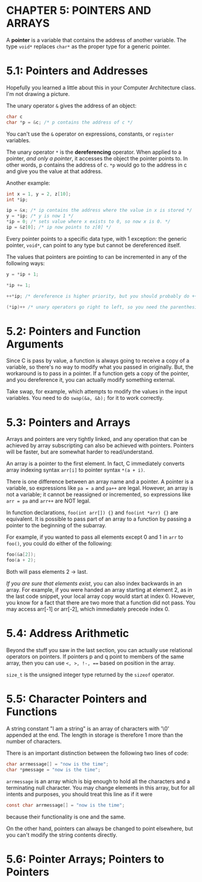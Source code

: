 # CHAPTER 5: POINTERS AND ARRAYS
A **pointer** is a variable that contains the address of another variable.
The type `void*` replaces `char*` as the proper type for a generic pointer.

# 5.1: Pointers and Addresses
Hopefully you learned a little about this in your Computer Architecture class. I'm not drawing a picture.

The unary operator `&` gives the address of an object:
```c
char c
char *p = &c; /* p contains the address of c */
```

You can't use the `&` operator on expressions, constants, or `register` variables.

The unary operator `*` is the **dereferencing** operator. When applied to a pointer, *and only a pointer*, it accesses the object the pointer points to. In other words, p contains the address of c. `*p` would go to the address in c and give you the value at that address.

Another example:
```c
int x = 1, y = 2, z[10];
int *ip;

ip = &x; /* ip contains the address where the value in x is stored */
y = *ip; /* y is now 1 */
*ip = 0; /* sets value where x exists to 0, so now x is 0. */
ip = &z[0]; /* ip now points to z[0] */
```

Every pointer points to a specific data type, with 1 exception: the generic pointer, `void*`, can point to any type but cannot be dereferenced itself.

The values that pointers are pointing to can be incremented in any of the following ways:
```c
y = *ip + 1;

*ip += 1;

++*ip; /* dereference is higher priority, but you should probably do ++(*ip); for clarity */

(*ip)++ /* unary operators go right to left, so you need the parenthesis */
```

# 5.2: Pointers and Function Arguments
Since C is pass by value, a function is always going to receive a copy of a variable, so there's no way to modify what you passed in originally. But, the workaround is to pass in a pointer. If a function gets a copy of the pointer, and you dereference it, you can actually modify something external.

Take swap, for example, which attempts to modify the values in the input variables. You need to do `swap(&a, &b);` for it to work correctly.

# 5.3: Pointers and Arrays
Arrays and pointers are very tightly linked, and any operation that can be achieved by array subscripting can also be achieved with pointers. Pointers will be faster, but are somewhat harder to read/understand.

An array is a pointer to the first element. In fact, C immediately converts array indexing syntax `arr[i]` to pointer syntax `*(a + i)`.

There is one difference between an array name and a pointer. A pointer is a variable, so expressions like `pa = a` and `pa++` are legal. However, an array is not a variable; it cannot be reassigned or incremented, so expressions like `arr = pa` and `arr++` are NOT legal.

In function declarations, `foo(int arr[]) {}` and `foo(int *arr) {}` are equivalent. It is possible to pass part of an array to a function by passing a pointer to the beginning of the subarray.

For example, if you wanted to pass all elements except 0 and 1 in `arr` to `foo()`, you could do either of the following:
```c
foo(&a[2]);
foo(a + 2);
```
Both will pass elements 2 -> last.

*If you are sure that elements exist*, you can also index backwards in an array. For example, if you were handed an array starting at element 2, as in the last code snippet, your local array copy would start at index 0. However, you know for a fact that there are two more that a function did not pass. You may access arr[-1] or arr[-2], which immediately precede index 0.

# 5.4: Address Arithmetic
Beyond the stuff you saw in the last section, you can actually use relational operators on pointers. If pointers p and q point to members of the same array, then you can use `<, >, !-, ==` based on position in the array.

`size_t` is the unsigned integer type returned by the `sizeof` operator.

# 5.5: Character Pointers and Functions
A string constant "I am a string" is an array of characters with '\0' appended at the end. The length in storage is therefore 1 more than the number of characters.

There is an important distinction between the following two lines of code:
```c
char arrmessage[] = "now is the time";
char *pmessage = "now is the time";
```

`arrmessage` is an array which is big enough to hold all the characters and a terminating null character. You may change elements in this array, but for all intents and purposes, you should treat this line as if it were
```c
const char arrmessage[] = "now is the time";
```
because their functionality is one and the same.

On the other hand, pointers can always be changed to point elsewhere, but you can't modify the string contents directly.

# 5.6: Pointer Arrays; Pointers to Pointers
